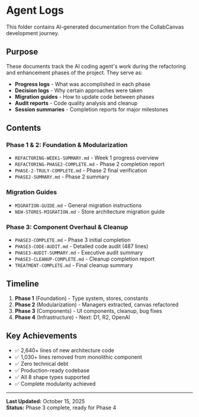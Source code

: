 # Agent Logs

This folder contains AI-generated documentation from the CollabCanvas development journey.

## Purpose

These documents track the AI coding agent's work during the refactoring and enhancement phases of the project. They serve as:

- **Progress logs** - What was accomplished in each phase
- **Decision logs** - Why certain approaches were taken
- **Migration guides** - How to update code between phases
- **Audit reports** - Code quality analysis and cleanup
- **Session summaries** - Completion reports for major milestones

## Contents

### Phase 1 & 2: Foundation & Modularization
- `REFACTORING-WEEK1-SUMMARY.md` - Week 1 progress overview
- `REFACTORING-PHASE2-COMPLETE.md` - Phase 2 completion report
- `PHASE-2-TRULY-COMPLETE.md` - Phase 2 final verification
- `PHASE2-SUMMARY.md` - Phase 2 summary

### Migration Guides
- `MIGRATION-GUIDE.md` - General migration instructions
- `NEW-STORES-MIGRATION.md` - Store architecture migration guide

### Phase 3: Component Overhaul & Cleanup
- `PHASE3-COMPLETE.md` - Phase 3 initial completion
- `PHASE3-CODE-AUDIT.md` - Detailed code audit (487 lines)
- `PHASE3-AUDIT-SUMMARY.md` - Executive audit summary
- `PHASE3-CLEANUP-COMPLETE.md` - Cleanup completion report
- `TREATMENT-COMPLETE.md` - Final cleanup summary

## Timeline

1. **Phase 1** (Foundation) - Type system, stores, constants
2. **Phase 2** (Modularization) - Managers extracted, canvas refactored
3. **Phase 3** (Components) - UI components, cleanup, bug fixes
4. **Phase 4** (Infrastructure) - Next: D1, R2, OpenAI

## Key Achievements

- ✅ 2,640+ lines of new architecture code
- ✅ 1,030+ lines removed from monolithic component
- ✅ Zero technical debt
- ✅ Production-ready codebase
- ✅ All 8 shape types supported
- ✅ Complete modularity achieved

---

**Last Updated:** October 15, 2025  
**Status:** Phase 3 complete, ready for Phase 4

